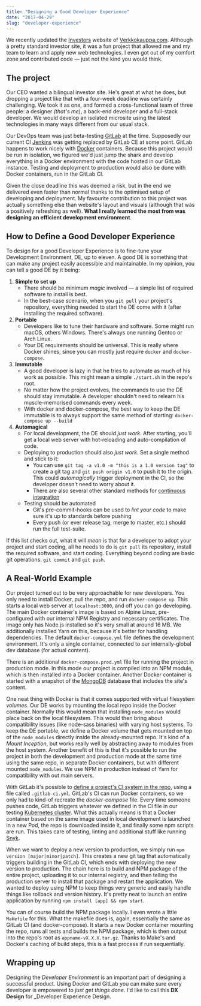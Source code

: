 ```yaml
---
title: "Designing a Good Developer Experience"
date: "2017-04-29"
slug: "developer-experience"
---
```


We recently updated the [Investors](https://www.verkkokauppa.com/en/investors/) website of [Verkkokauppa.com](https://www.verkkokauppa.com). Although a pretty standard investor site, it was a fun project that allowed me and my team to learn and apply new web technologies. I even got out of my comfort zone and contributed code — just not the kind you would think.

## The project

Our CEO wanted a bilingual investor site. He's great at what he does, but dropping a project like that with a four-week deadline was certainly challenging. We took it as one, and formed a cross-functional team of three people: a designer _(that's me)_, a back-end developer and a full-stack developer. We would develop an isolated microsite using the latest technologies in many ways different from our usual stack.

Our DevOps team was just beta-testing [GitLab](https://about.gitlab.com/) at the time. Supposedly our current CI [Jenkins](https://jenkins.io/) was getting replaced by GitLab CE at some point. GitLab happens to work nicely with [Docker](https://www.docker.com/) containers. Because this project would be run in isolation, we figured we'd just jump the shark and develop everything in a Docker environment with the code hosted in our GitLab instance. Testing and deployment to production would also be done with Docker containers, run in the GitLab CI.

Given the close deadline this was deemed a risk, but in the end we delivered even faster than normal thanks to the optimised setup of developing and deployment. My favourite contribution to this project was actually something else than website's layout and visuals (although that was a positively refreshing as well). **What I really learned the most from was designing an efficient development environment**.

## How to Define a Good Developer Experience

To design for a good Developer Experience is to fine-tune your Development Environment, DE, up to eleven. A good DE is something that can make any project easily accessible and maintainable. In my opinion, you can tell a good DE by it being:

1. __Simple to set up__
    * There should be minimum _magic_ involved — a simple list of required software to install is best.
    * In the best-case scenario, when you `git pull` your project's repository, everything needed to start the DE come with it (after installing the required software).
2. __Portable__
    * Developers like to tune their hardware and software. Some might run macOS, others Windows. There's always one running Gentoo or Arch Linux.
    * Your DE requirements should be universal. This is really where Docker shines, since you can mostly just require `docker` and `docker-compose`.
3. __Immutable__
    * A good developer is lazy in that he tries to automate as much of his work as possible. This might mean a simple `./start.sh` in the repo's root.
    * No matter how the project evolves, the commands to use the DE should stay immutable. A developer shouldn't need to relearn his muscle-memorised commands every week.
    * With docker and docker-compose, the best way to keep the DE immutable is to always support the same method of starting: `docker-compose up --build`
4. __Automagical__
    * For local development, the DE should _just work_. After starting, you'll get a local web server with hot-reloading and auto-compilation of code.
    * Deploying to production should also _just work_. Set a single method and stick to it:
        * You can use `git tag -a v1.0 -m "this is a 1.0 version tag"` to create a git tag and `git push origin v1.0` to push it to the origin. This could _automagically_ trigger deployment in the CI, so the developer doesn't need to worry about it.
        * There are also several other standard methods for [continuous integration](https://github.com/integrations/feature/continuous-integration)
    * Testing should be automated
        * Git's pre-commit-hooks can be used to _lint your code_ to make sure it's up to standards before pushing
        * Every push (or ever release tag, merge to master, etc.) should run the full test-suite.

If this list checks out, what it will _mean_ is that for a developer to adopt your project and start coding, all he needs to do is `git pull` its repository, install the required software, and start coding. Everything beyond coding are basic git operations: `git commit` and `git push`.

## A Real-World Example

Our project turned out to be very approachable for new developers. You only need to install Docker, pull the repo, and run `docker-compose up`. This starts a local web server at `localhost:3000`, and off you can go developing. The main Docker container's image is based on Alpine Linux, pre-configured with our internal NPM Registry and necessary certificates. The image only has Node.js installed so it's very small at around 16 MB. We additionally installed Yarn on this, because it's better for handling dependencies. The default `docker-compose.yml` file defines the development environment. It's only a single container, connected to our internally-global dev database (for actual content).

There is an additional `docker-compose.prod.yml` file for running the project in production mode. In this mode our project is compiled into an NPM module, which is then installed into a Docker container. Another Docker container is started with a snapshot of the [MongoDB](https://www.mongodb.com/) database that includes the site's content.

One neat thing with Docker is that it comes supported with virtual filesystem _volumes_. Our DE works by mounting the local repo inside the Docker container. Normally this would mean that installing `node_modules` would place back on the local filesystem. This would then bring about compatibility issues (like node-sass binaries) with varying host systems. To keep the DE portable, we define a Docker volume that gets mounted on top of the `node_modules` directly inside the already-mounted repo. It's kind of a _Mount Inception_, but works really well by abstracting away to modules from the host system. Another benefit of this is that it's possible to run the project in both the development and production mode at the same time using the same repo, in separate Docker containers, but with different mounted `node_modules`. We use NPM in production instead of Yarn for compatibility with out main servers.

With GitLab it's possible to [define a project's CI system in the repo](https://docs.gitlab.com/ee/ci/pipelines.html), using a file called `.gitlab-ci.yml`. GitLab's CI can run Docker containers, so we only had to kind-of recreate the _docker-compose_ file. Every time someone pushes code, GitLab triggers whatever we defined in the CI file in our testing [Kubernetes cluster](https://kubernetes.io/). What this actually means is that a Docker container based on the same image used in local development is launched in a new Pod, the repo is downloaded inside it, and finally some npm scripts are run. This takes care of testing, linting and additional stuff like running [Snyk](https://snyk.io/).

When we want to deploy a new version to production, we simply run `npm version [major|minor|patch]`. This creates a new git tag that automatically triggers building in the GitLab CI, which ends with deploying the new version to production. The chain here is to build and NPM package of the entire project, uploading it to our internal registry, and then telling the production server to install that package and restart the application. We wanted to deploy using NPM to keep things very generic and easily handle things like rollback and version history. It's pretty neat to launch an entire application by running `npm install [app] && npm start`.

You can of course build the NPM package locally. I even wrote a little `Makefile` for this. What the makefile does is, again, essentially the same as GitLab CI (and docker-compose). It starts a new Docker container mounting the repo, runs all tests and builds the NPM package, which is then output into the repo's root as `appname-vX.X.X.tar.gz`. Thanks to Make's and Docker's caching of build steps, this is a fast process if run sequentially.

## Wrapping up

Designing the _Developer Environment_ is an important part of designing a successful product. Using Docker and GitLab you can make sure every developer is empowered to _just get things done_. I'd like to call this __DX Design__ for _Developer Experience Design.
